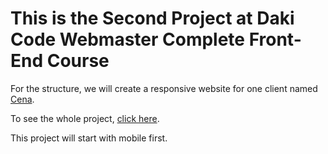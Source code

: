 # This is the Second Project at Daki Code Webmaster Complete Front-End Course

For the structure, we will create a responsive website for one client named [Cena](https://www.cotedazurville.com).

To see the whole project, [click here](https://cursos.dankicode.com/campus/curso-front-end-completo/projeto-2-estudo-e-proposta).

This project will start with mobile first.
